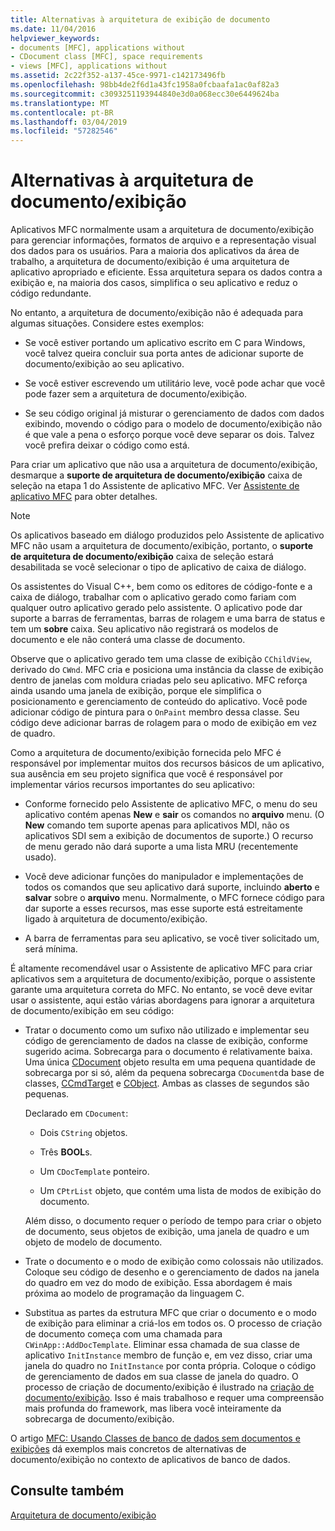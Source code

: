 ```yaml
---
title: Alternativas à arquitetura de exibição de documento
ms.date: 11/04/2016
helpviewer_keywords:
- documents [MFC], applications without
- CDocument class [MFC], space requirements
- views [MFC], applications without
ms.assetid: 2c22f352-a137-45ce-9971-c142173496fb
ms.openlocfilehash: 98bb4de2f6d1a43fc1958a0fcbaafa1ac0af82a3
ms.sourcegitcommit: c3093251193944840e3d0a068ecc30e6449624ba
ms.translationtype: MT
ms.contentlocale: pt-BR
ms.lasthandoff: 03/04/2019
ms.locfileid: "57282546"
---
```

# <a name="alternatives-to-the-documentview-architecture"></a>Alternativas à arquitetura de documento/exibição

Aplicativos MFC normalmente usam a arquitetura de documento/exibição para gerenciar informações, formatos de arquivo e a representação visual dos dados para os usuários. Para a maioria dos aplicativos da área de trabalho, a arquitetura de documento/exibição é uma arquitetura de aplicativo apropriado e eficiente. Essa arquitetura separa os dados contra a exibição e, na maioria dos casos, simplifica o seu aplicativo e reduz o código redundante.

No entanto, a arquitetura de documento/exibição não é adequada para algumas situações. Considere estes exemplos:

- Se você estiver portando um aplicativo escrito em C para Windows, você talvez queira concluir sua porta antes de adicionar suporte de documento/exibição ao seu aplicativo.

- Se você estiver escrevendo um utilitário leve, você pode achar que você pode fazer sem a arquitetura de documento/exibição.

- Se seu código original já misturar o gerenciamento de dados com dados exibindo, movendo o código para o modelo de documento/exibição não é que vale a pena o esforço porque você deve separar os dois. Talvez você prefira deixar o código como está.

Para criar um aplicativo que não usa a arquitetura de documento/exibição, desmarque a **suporte de arquitetura de documento/exibição** caixa de seleção na etapa 1 do Assistente de aplicativo MFC. Ver [Assistente de aplicativo MFC](../mfc/reference/mfc-application-wizard.md) para obter detalhes.

> [!NOTE]
>  Os aplicativos baseado em diálogo produzidos pelo Assistente de aplicativo MFC não usam a arquitetura de documento/exibição, portanto, o **suporte de arquitetura de documento/exibição** caixa de seleção estará desabilitada se você selecionar o tipo de aplicativo de caixa de diálogo.

Os assistentes do Visual C++, bem como os editores de código-fonte e a caixa de diálogo, trabalhar com o aplicativo gerado como fariam com qualquer outro aplicativo gerado pelo assistente. O aplicativo pode dar suporte a barras de ferramentas, barras de rolagem e uma barra de status e tem um **sobre** caixa. Seu aplicativo não registrará os modelos de documento e ele não conterá uma classe de documento.

Observe que o aplicativo gerado tem uma classe de exibição `CChildView`, derivado do `CWnd`. MFC cria e posiciona uma instância da classe de exibição dentro de janelas com moldura criadas pelo seu aplicativo. MFC reforça ainda usando uma janela de exibição, porque ele simplifica o posicionamento e gerenciamento de conteúdo do aplicativo. Você pode adicionar código de pintura para o `OnPaint` membro dessa classe. Seu código deve adicionar barras de rolagem para o modo de exibição em vez de quadro.

Como a arquitetura de documento/exibição fornecida pelo MFC é responsável por implementar muitos dos recursos básicos de um aplicativo, sua ausência em seu projeto significa que você é responsável por implementar vários recursos importantes do seu aplicativo:

- Conforme fornecido pelo Assistente de aplicativo MFC, o menu do seu aplicativo contém apenas **New** e **sair** os comandos no **arquivo** menu. (O **New** comando tem suporte apenas para aplicativos MDI, não os aplicativos SDI sem a exibição de documentos de suporte.) O recurso de menu gerado não dará suporte a uma lista MRU (recentemente usado).

- Você deve adicionar funções do manipulador e implementações de todos os comandos que seu aplicativo dará suporte, incluindo **aberto** e **salvar** sobre o **arquivo** menu. Normalmente, o MFC fornece código para dar suporte a esses recursos, mas esse suporte está estreitamente ligado à arquitetura de documento/exibição.

- A barra de ferramentas para seu aplicativo, se você tiver solicitado um, será mínima.

É altamente recomendável usar o Assistente de aplicativo MFC para criar aplicativos sem a arquitetura de documento/exibição, porque o assistente garante uma arquitetura correta do MFC. No entanto, se você deve evitar usar o assistente, aqui estão várias abordagens para ignorar a arquitetura de documento/exibição em seu código:

- Tratar o documento como um sufixo não utilizado e implementar seu código de gerenciamento de dados na classe de exibição, conforme sugerido acima. Sobrecarga para o documento é relativamente baixa. Uma única [CDocument](../mfc/reference/cdocument-class.md) objeto resulta em uma pequena quantidade de sobrecarga por si só, além da pequena sobrecarga `CDocument`da base de classes, [CCmdTarget](../mfc/reference/ccmdtarget-class.md) e [CObject](../mfc/reference/cobject-class.md). Ambas as classes de segundos são pequenas.

   Declarado em `CDocument`:

  - Dois `CString` objetos.

  - Três **BOOL**s.

  - Um `CDocTemplate` ponteiro.

  - Um `CPtrList` objeto, que contém uma lista de modos de exibição do documento.

  Além disso, o documento requer o período de tempo para criar o objeto de documento, seus objetos de exibição, uma janela de quadro e um objeto de modelo de documento.

- Trate o documento e o modo de exibição como colossais não utilizados. Coloque seu código de desenho e o gerenciamento de dados na janela do quadro em vez do modo de exibição. Essa abordagem é mais próxima ao modelo de programação da linguagem C.

- Substitua as partes da estrutura MFC que criar o documento e o modo de exibição para eliminar a criá-los em todos os. O processo de criação de documento começa com uma chamada para `CWinApp::AddDocTemplate`. Eliminar essa chamada de sua classe de aplicativo `InitInstance` membro de função e, em vez disso, criar uma janela do quadro no `InitInstance` por conta própria. Coloque o código de gerenciamento de dados em sua classe de janela do quadro. O processo de criação de documento/exibição é ilustrado na [criação de documento/exibição](../mfc/document-view-creation.md). Isso é mais trabalhoso e requer uma compreensão mais profunda do framework, mas libera você inteiramente da sobrecarga de documento/exibição.

O artigo [MFC: Usando Classes de banco de dados sem documentos e exibições](../data/mfc-using-database-classes-without-documents-and-views.md) dá exemplos mais concretos de alternativas de documento/exibição no contexto de aplicativos de banco de dados.

## <a name="see-also"></a>Consulte também

[Arquitetura de documento/exibição](../mfc/document-view-architecture.md)
